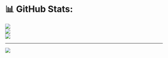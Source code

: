 # 📊 GitHub Stats:
![](https://github-readme-stats.vercel.app/api?username=won-hope&theme=monokai&hide_border=false&include_all_commits=false&count_private=false)<br/>
![](https://nirzak-streak-stats.vercel.app/?user=won-hope&theme=monokai&hide_border=false)<br/>
![](https://github-readme-stats.vercel.app/api/top-langs/?username=won-hope&theme=monokai&hide_border=false&include_all_commits=false&count_private=false&layout=compact)

---
[![](https://visitcount.itsvg.in/api?id=won-hope&icon=0&color=5)](https://visitcount.itsvg.in)


